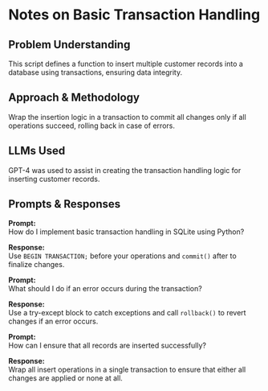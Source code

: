 # Notes on Basic Transaction Handling

## Problem Understanding
This script defines a function to insert multiple customer records into a database using transactions, ensuring data integrity.

## Approach & Methodology
Wrap the insertion logic in a transaction to commit all changes only if all operations succeed, rolling back in case of errors.

## LLMs Used
GPT-4 was used to assist in creating the transaction handling logic for inserting customer records.

## Prompts & Responses
**Prompt:**  
How do I implement basic transaction handling in SQLite using Python?

**Response:**  
Use `BEGIN TRANSACTION;` before your operations and `commit()` after to finalize changes.

**Prompt:**  
What should I do if an error occurs during the transaction?

**Response:**  
Use a try-except block to catch exceptions and call `rollback()` to revert changes if an error occurs.

**Prompt:**  
How can I ensure that all records are inserted successfully?

**Response:**  
Wrap all insert operations in a single transaction to ensure that either all changes are applied or none at all.
